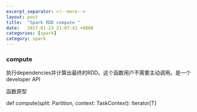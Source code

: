 ```yaml
---
excerpt_separator: <!--more-->
layout: post
title:  "Spark RDD compute "
date:   2017-01-23 21:07:41 +0800
categories: [spark]
category: spark
---
```



### compute


执行dependencies并计算出最终的RDD。这个函数用户不需要主动调用。是一个developer API

函数原型

  def compute(split: Partition, context: TaskContext): Iterator[T]
  


